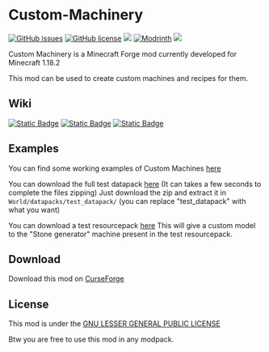 # Custom-Machinery

[![GitHub issues](https://img.shields.io/github/issues/Frinn38/Custom-Machinery?style=flat-square)](https://github.com/Frinn38/Custom-Machinery/issues)
[![GitHub license](https://img.shields.io/github/license/Frinn38/Custom-Machinery?color=0690ff&style=flat-square)](https://github.com/Frinn38/Custom-Machinery/blob/1.16.5/LICENSE.md)
[![](http://cf.way2muchnoise.eu/457017.svg?badge_style=flat)](https://www.curseforge.com/minecraft/mc-mods/custom-machinery)
[![Modrinth](https://img.shields.io/modrinth/dt/custom-machinery?color=00AF5C&label=downloads&style=flat&logo=modrinth)](https://modrinth.com/mod/custom-machinery)
[![](https://img.shields.io/discord/842550366763614258?color=7289DA)](https://discord.gg/dw9tjY4eKY)

Custom Machinery is a Minecraft Forge mod currently developed for Minecraft 1.18.2

This mod can be used to create custom machines and recipes for them.

## Wiki

[![Static Badge](https://img.shields.io/badge/1.16-blue)](https://frinn.gitbook.io/custom-machinery-1.16/) [![Static Badge](https://img.shields.io/badge/1.18-blue)](https://frinn.gitbook.io/custom-machinery-1.18/) [![Static Badge](https://img.shields.io/badge/1.19-blue)](https://frinn.gitbook.io/custom-machinery-1.19/)

## Examples

You can find some working examples of Custom Machines [here](https://github.com/Frinn38/Custom-Machinery/tree/1.18.2/test_datapack)

You can download the full test datapack [here](https://download-directory.github.io/?url=https%3A%2F%2Fgithub.com%2FFrinn38%2FCustom-Machinery%2Ftree%2F1.18.2%2Ftest_datapack) (It can takes a few seconds to complete the files zipping) Just download the zip and extract it in `World/datapacks/test_datapack/` (you can replace "test_datapack" with what you want)

You can download a test resourcepack [here](https://download-directory.github.io/?url=https://github.com/Frinn38/Custom-Machinery/tree/1.18.2/test_resourcepack) This will give a custom model to the "Stone generator" machine present in the test resourcepack.

## Download

Download this mod on [CurseForge](https://www.curseforge.com/minecraft/mc-mods/custom-machinery)

## License

This mod is under the [GNU LESSER GENERAL PUBLIC LICENSE](https://www.curseforge.com/project/457017/license)

Btw you are free to use this mod in any modpack.
